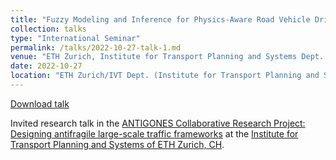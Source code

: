 ```yaml
---
title: "Fuzzy Modeling and Inference for Physics-Aware Road Vehicle Driver Behavior Model Calibration"
collection: talks
type: "International Seminar"
permalink: /talks/2022-10-27-talk-1.md
venue: "ETH Zurich, Institute for Transport Planning and Systems Dept. (IVT)"
date: 2022-10-27
location: "ETH Zurich/IVT Dept. (Institute for Transport Planning and Systems)"
---
```


[Download talk](https://github.com/caxenie/cristianaxenie.github.io/raw/master/files/CristianAXENIE_Eth-Huawei-Driver-calibration-talk_27102022.pdf)

Invited research talk in the [ANTIGONES Collaborative Research Project: Designing antifragile large-scale traffic frameworks](https://www.ivt.ethz.ch/en/info/news/2022/10/antigones-kick-off-meeting.html) 
at the [Institute for Transport Planning and Systems of ETH Zurich, CH](https://www.ivt.ethz.ch/en/).

